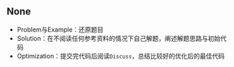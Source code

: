 ## None

- Problem与Example：还原题目
- Solution：在不阅读任何参考资料的情况下自己解题，阐述解题思路与初始代码
- Optimization：提交完代码后阅读`Discuss`，总结比较好的优化后的最佳代码

